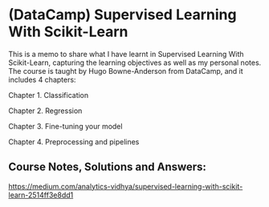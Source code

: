 # (DataCamp) Supervised Learning With Scikit-Learn
This is a memo to share what I have learnt in Supervised Learning With Scikit-Learn, capturing the learning objectives as well as my personal notes. The course is taught by Hugo Bowne-Anderson from DataCamp, and it includes 4 chapters:

Chapter 1. Classification

Chapter 2. Regression

Chapter 3. Fine-tuning your model

Chapter 4. Preprocessing and pipelines

## Course Notes, Solutions and Answers:
https://medium.com/analytics-vidhya/supervised-learning-with-scikit-learn-2514ff3e8dd1

